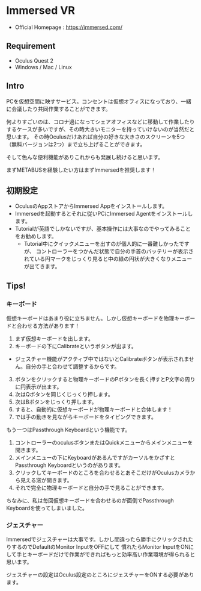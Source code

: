 # Immersed VR

* Official Homepage : https://immersed.com/

## Requirement

* Oculus Quest 2 
* Windows / Mac / Linux

## Intro

PCを仮想空間に映すサービス。コンセントは仮想オフィスになっており、一緒に会議したり共同作業することができます。

何よりすごいのは、コロナ過になってシェアオフィスなどに移動して作業したりするケースが多いですが、その時大きいモニターを持っていけないのが当然だと思います。
その時Oculusだけあれば自分の好きな大きさのスクリーンを5つ（無料バージョンは2つ）まで立ち上げることができます。

そして色んな便利機能がありこれからも発展し続けると思います。

まずMETABUSを経験したい方はまずImmersedを推奨します！

## 初期設定

* OculusのAppストアからImmersed Appをインストールします。
* Immersedを起動するとそれに従いPCにImmersed Agentをインストールします。
* Tutorialが英語でしかないですが、基本操作には大事なのでやってみることをお勧めします。
  * Tutorial中にクイックメニューを出すのが個人的に一番難しかったですが、
  コントローラーをつかんだ状態で自分の手首のバッテリーが表示されている円マークをじっくり見ると中の緑の円状が大きくなりメニューが出てきます。
 
## Tips!

### キーボード

仮想キーボードはあまり役に立ちません。しかし仮想キーボードを物理キーボードと合わせる方法があります！

1. まず仮想キーボードを出します。
2. キーボードの下にCalibrateというボタンが出ます。
  * ジェスチャー機能がアクティブ中ではないとCalibrateボタンが表示されません。自分の手と合わせて調整するからです。
3. ボタンをクリックすると物理キーボードのPボタンを長く押すとP文字の周りに円表示が出ます。
4. 次はQボタンを同じくじっくり押します。
5. 次はBボタンをじっくり押します。
6. すると、自動的に仮想キーボードが物理キーボードと合体します！
7. では手の動きを見ながらキーボードをタイピングできます。

もう一つはPassthrough Keyboardという機能です。

1. コントローラーのoculusボタンまたはQuickメニューからメインメニューを開きます。
2. メインメニューの下にKeyboardがあるんですがカーソルをかざすとPassthrough Keyboardというのがあります。
3. クリックしてキーボードのところを合わせるとあそこだけがOculusカメラから見える窓が開きます。
4. それで完全に物理キーボードと自分の手で見ることができます。

ちなみに、私は毎回仮想キーボードを合わせるのが面倒でPassthrough Keyboardを使ってしまいました。

### ジェスチャー

Immersedでジェスチャーは大事です。しかし間違ったら勝手にクリックされたりするのでDefaultのMonitor InputをOFFにして
慣れたらMonitor InputをONにして手とキーボードだけで作業ができればもっと効率高い作業環境が得られると思います。

ジェスチャーの設定はOculus設定のところにジェスチャーをONする必要があります。




